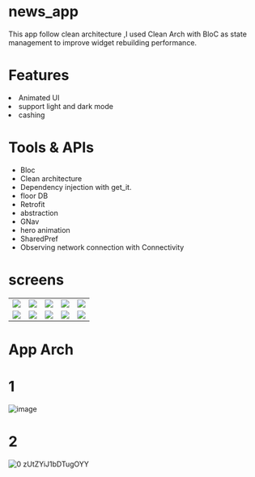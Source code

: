 # news_app

This app follow clean architecture ,I used Clean Arch with BloC as state management to improve widget rebuilding performance.

# Features
<li> Animated UI </li>
<li>support light and dark mode</li>
<li>cashing</li>

# Tools & APIs
<ul>
  <li>Bloc</li>
  <li>Clean architecture</li>
  <li>Dependency injection with get_it. </li>
  <li>floor DB</li>
  <li>Retrofit</li>
  <li>abstraction</li>
  <li>GNav</li>
  <li>hero animation</li>
  <li>SharedPref</li>
  <li>Observing network connection with Connectivity</li>
</ul>

# screens 
<table>


  <tr>
        <td><img src="https://github.com/ahmed-faroukk/CleanArchNewsApp/assets/72602749/88266221-a623-43c0-ac67-aad327f5affc"></td>
        <td><img src="https://github.com/ahmed-faroukk/CleanArchNewsApp/assets/72602749/dd50a149-294e-483b-931a-efc3833231ed"></td>
        <td><img src="https://github.com/ahmed-faroukk/CleanArchNewsApp/assets/72602749/5d56b722-0f8d-4ffa-832f-3acbf5a4fe0e"></td>
        <td><img src="https://github.com/ahmed-faroukk/CleanArchNewsApp/assets/72602749/151eb199-adc8-4415-8da5-e31a927ec71c"></td>
        <td><img src="https://github.com/ahmed-faroukk/CleanArchNewsApp/assets/72602749/c4c9bcd5-4358-4386-970c-fef237ec9dbf"></td>

  </tr>
  <tr>

   <td><img src="https://github.com/ahmed-faroukk/CleanArchNewsApp/assets/72602749/287807d2-6ae9-48f8-9da4-54163c9c91b8"></td>
   <td><img src="https://github.com/ahmed-faroukk/CleanArchNewsApp/assets/72602749/024a31de-042f-4159-a2e4-2574372692f7"></td>
   <td><img src="https://github.com/ahmed-faroukk/CleanArchNewsApp/assets/72602749/0d356957-9120-4952-80c4-c19ab9c5e9c4"></td>
   <td><img src="https://github.com/ahmed-faroukk/CleanArchNewsApp/assets/72602749/0e63fcdd-aef1-42b5-ae0d-7711ab199256"></td>
   <td><img src="https://github.com/ahmed-faroukk/CleanArchNewsApp/assets/72602749/c56dd9eb-bd19-40d8-93a6-9cad2b7ac5c5"></td>


    
    
  </tr>
</table>

# App Arch 
# 1 
![image](https://github.com/ahmed-faroukk/CleanArchNewsApp/assets/72602749/5549a618-b6cc-40a5-b882-3d4777dfb0ba)
# 2 
![0 zUtZYiJ1bDTugOYY](https://github.com/ahmed-faroukk/CleanArchNewsApp/assets/72602749/54669a12-449c-4af8-8d30-8b407c311eed)
